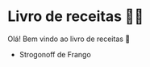 # Livro de receitas :man_cook:

Olá! Bem vindo ao livro de receitas :clap:

- Strogonoff de Frango 
